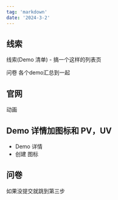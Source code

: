 ```yaml
---
tag: 'markdown'
date: '2024-3-2'
---
```


## 线索

线索(Demo 清单) - 搞一个这样的列表页

问卷 各个demo汇总到一起

## 官网

动画

## Demo 详情加图标和 PV，UV

- Demo 详情
- 创建 图标

## 问卷

如果没提交就跳到第三步

